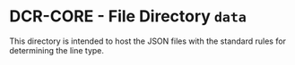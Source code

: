 # DCR-CORE - File Directory **`data`**

This directory is intended to host the JSON files with the standard rules for determining the line type.
